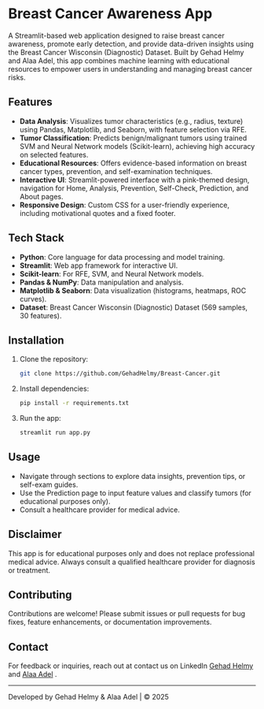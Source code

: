 # Breast Cancer Awareness App

A Streamlit-based web application designed to raise breast cancer awareness, promote early detection, and provide data-driven insights using the Breast Cancer Wisconsin (Diagnostic) Dataset. Built by Gehad Helmy and Alaa Adel, this app combines machine learning with educational resources to empower users in understanding and managing breast cancer risks.

## Features
- **Data Analysis**: Visualizes tumor characteristics (e.g., radius, texture) using Pandas, Matplotlib, and Seaborn, with feature selection via RFE.
- **Tumor Classification**: Predicts benign/malignant tumors using trained SVM and Neural Network models (Scikit-learn), achieving high accuracy on selected features.
- **Educational Resources**: Offers evidence-based information on breast cancer types, prevention, and self-examination techniques.
- **Interactive UI**: Streamlit-powered interface with a pink-themed design, navigation for Home, Analysis, Prevention, Self-Check, Prediction, and About pages.
- **Responsive Design**: Custom CSS for a user-friendly experience, including motivational quotes and a fixed footer.

## Tech Stack
- **Python**: Core language for data processing and model training.
- **Streamlit**: Web app framework for interactive UI.
- **Scikit-learn**: For RFE, SVM, and Neural Network models.
- **Pandas & NumPy**: Data manipulation and analysis.
- **Matplotlib & Seaborn**: Data visualization (histograms, heatmaps, ROC curves).
- **Dataset**: Breast Cancer Wisconsin (Diagnostic) Dataset (569 samples, 30 features).

## Installation
1. Clone the repository:
   ```bash
   git clone https://github.com/GehadHelmy/Breast-Cancer.git
   ```
2. Install dependencies:
   ```bash
   pip install -r requirements.txt
   ```
3. Run the app:
   ```bash
   streamlit run app.py
   ```

## Usage
- Navigate through sections to explore data insights, prevention tips, or self-exam guides.
- Use the Prediction page to input feature values and classify tumors (for educational purposes only).
- Consult a healthcare provider for medical advice.

## Disclaimer
This app is for educational purposes only and does not replace professional medical advice. Always consult a qualified healthcare provider for diagnosis or treatment.

## Contributing
Contributions are welcome! Please submit issues or pull requests for bug fixes, feature enhancements, or documentation improvements.

## Contact
For feedback or inquiries, reach out at contact us on LinkedIn  [Gehad Helmy](https://www.linkedin.com/in/gehad-helmy-505445296/) and  [Alaa Adel](http://linkedin.com/in/alaa-adel-64735034b)
        .

---

Developed by Gehad Helmy & Alaa Adel | © 2025
